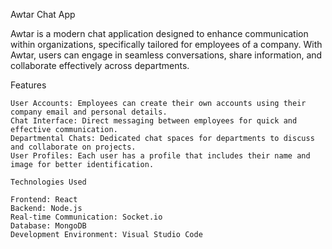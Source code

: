Awtar Chat App

Awtar is a modern chat application designed to enhance communication within organizations, specifically tailored for employees of a company. With Awtar, users can engage in seamless conversations, share information, and collaborate effectively across departments.

Features

    User Accounts: Employees can create their own accounts using their company email and personal details.
    Chat Interface: Direct messaging between employees for quick and effective communication.
    Departmental Chats: Dedicated chat spaces for departments to discuss and collaborate on projects.
    User Profiles: Each user has a profile that includes their name and image for better identification.

    Technologies Used

    Frontend: React
    Backend: Node.js
    Real-time Communication: Socket.io
    Database: MongoDB
    Development Environment: Visual Studio Code